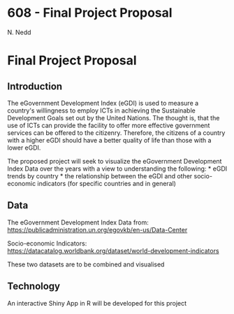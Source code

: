 608 - Final Project Proposal
================
N. Nedd

Final Project Proposal
======================

Introduction
------------

The eGovernment Development Index (eGDI) is used to measure a country's willingness to employ ICTs in achieving the Sustainable Development Goals set out by the United Nations. The thought is, that the use of ICTs can provide the facility to offer more effective government services can be offered to the citizenry. Therefore, the citizens of a country with a higher eGDI should have a better quality of life than those with a lower eGDI.

The proposed project will seek to visualize the eGovernment Development Index Data over the years with a view to understanding the following: \* eGDI trends by country \* the relationship between the eGDI and other socio-economic indicators (for specific countries and in general)

Data
----

The eGovernment Development Index Data from: <https://publicadministration.un.org/egovkb/en-us/Data-Center>

Socio-economic Indicators: <https://datacatalog.worldbank.org/dataset/world-development-indicators>

These two datasets are to be combined and visualised

Technology
----------

An interactive Shiny App in R will be developed for this project
